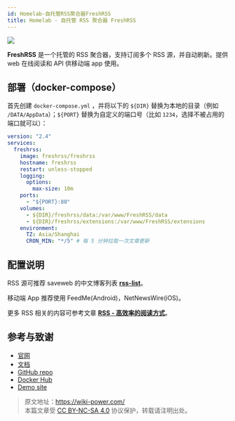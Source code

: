 ```yaml
---
id: Homelab-自托管RSS聚合器FreshRSS
title: Homelab - 自托管 RSS 聚合器 FreshRSS
---
```


![](https://wiki-media-1253965369.cos.ap-guangzhou.myqcloud.com/img/202304102312005.png)

**FreshRSS** 是一个托管的 RSS 聚合器，支持订阅多个 RSS 源，并自动刷新。提供 web 在线阅读和 API 供移动端 app 使用。

## 部署（docker-compose）

首先创建 `docker-compose.yml` ，并将以下的 `${DIR}` 替换为本地的目录（例如 `/DATA/AppData`）；`${PORT}` 替换为自定义的端口号（比如 `1234`，选择不被占用的端口就可以）：

```yaml title="docker-compose.yml"
version: "2.4"
services:
  freshrss:
    image: freshrss/freshrss
    hostname: freshrss
    restart: unless-stopped
    logging:
      options:
        max-size: 10m
    ports:
      - "${PORT}:80"
    volumes:
      - ${DIR}/freshrss/data:/var/www/FreshRSS/data
      - ${DIR}/freshrss/extensions:/var/www/FreshRSS/extensions
    environment:
      TZ: Asia/Shanghai
      CRON_MIN: "*/5" # 每 5 分钟拉取一次文章更新
```

## 配置说明

RSS 源可推荐 saveweb 的中文博客列表 [**rss-list**](https://github.com/saveweb/rss-list)。

移动端 App 推荐使用 FeedMe(Android)，NetNewsWire(iOS)。

更多 RSS 相关的内容可参考文章 [**RSS - 高效率的阅读方式**](https://wiki-power.com/RSS-%E9%AB%98%E6%95%88%E7%8E%87%E7%9A%84%E9%98%85%E8%AF%BB%E6%96%B9%E5%BC%8F/)。

## 参考与致谢

- [官网](https://freshrss.org)
- [文档](https://github.com/FreshRSS/FreshRSS/tree/edge/Docker#docker-compose)
- [GitHub repo](https://github.com/FreshRSS/FreshRSS)
- [Docker Hub](https://hub.docker.com/r/freshrss/freshrss)
- [Demo site](https://demo.freshrss.org/i/?rid=64342708bf322)

> 原文地址：<https://wiki-power.com/>  
> 本篇文章受 [CC BY-NC-SA 4.0](https://creativecommons.org/licenses/by/4.0/deed.zh) 协议保护，转载请注明出处。
